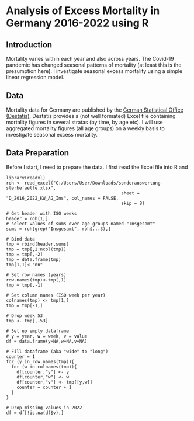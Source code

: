 # Analysis of Excess Mortality in Germany 2016-2022 using R

## Introduction
Mortality varies within each year and also across years. The Covid-19 pandemic has changed seasonal patterns of mortality (at least this is the presumption here). I investigate seasonal excess mortality using a simple linear regression model.

## Data
Mortality data for Germany are published by the [German Statistical Office (Destatis)](https://www.destatis.de/DE/Themen/Gesellschaft-Umwelt/Bevoelkerung/Sterbefaelle-Lebenserwartung/Tabellen/sonderauswertung-sterbefaelle.html). Destatis provides a (not well formated) Excel file containing mortality figures in several stratas (by time, by age etc). I will use aggregated mortality figures (all age groups) on a weekly basis to investigate seasonal excess mortality.

## Data Preparation
Before I start, I need to prepare the data. I first read the Excel file into R and 

```
library(readxl)
roh <- read_excel("C:/Users/User/Downloads/sonderauswertung-sterbefaelle.xlsx", 
                                            sheet = "D_2016_2022_KW_AG_Ins", col_names = FALSE, 
                                            skip = 8)

# Get header with ISO weeks
header = roh[1,]
# select values of sums over age groups named "Insgesamt"
sums = roh[grep("Insgesamt", roh$...3),]

# Bind data
tmp = rbind(header,sums)
tmp = tmp[,2:ncol(tmp)]
tmp = tmp[,-2]
tmp = data.frame(tmp)
tmp[1,1]<-"nn"

# Set row names (years)
row.names(tmp)<-tmp[,1]
tmp = tmp[,-1]

# Set column names (ISO week per year)
colnames(tmp) <- tmp[1,]
tmp = tmp[-1,]

# Drop week 53 
tmp <- tmp[,-53]

# Set up empty dataframe
# y = year, w = week, v = value
df = data.frame(y=NA,w=NA,v=NA)

# Fill dataframe (aka "wide" to "long")
counter = 1
for (y in row.names(tmp)){
  for (w in colnames(tmp)){
    df[counter,"y"] <- y
    df[counter,"w"] <- w
    df[counter,"v"] <- tmp[[y,w]]
    counter = counter + 1
  }
}

# Drop missing values in 2022
df = df[!is.na(df$v),]
``` 


